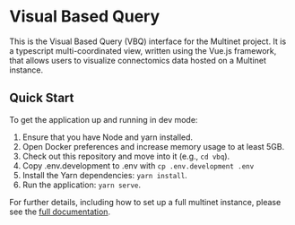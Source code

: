 # Visual Based Query

This is the Visual Based Query (VBQ) interface for the Multinet project.
It is a typescript multi-coordinated view, written using the Vue.js
framework, that allows users to visualize connectomics data hosted on a Multinet
instance.

## Quick Start

To get the application up and running in dev mode:

1. Ensure that you have Node and yarn installed.
2. Open Docker preferences and increase memory usage to at least 5GB.
3. Check out this repository and move into it (e.g., `cd vbq`).
4. Copy .env.development to .env with `cp .env.development .env`
5. Install the Yarn dependencies: `yarn install`.
6. Run the application: `yarn serve`.

For further details, including how to set up a full multinet instance, please
see the [full documentation](https://multinet-app.readthedocs.io).
